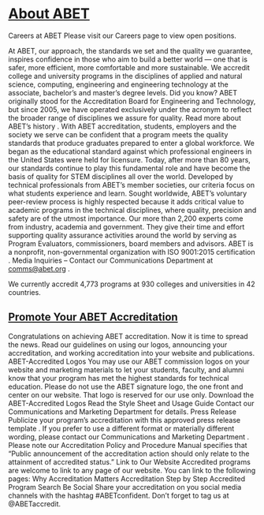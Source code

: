 # [About ABET](https://www.abet.org/about-abet/)

Careers at ABET
Please visit our
Careers page
to view open positions.

At ABET, our approach, the standards we set and the quality we guarantee, inspires confidence in those who aim to build a better world — one that is safer, more efficient, more comfortable and more sustainable.
We accredit college and university programs in the disciplines of applied and natural science, computing, engineering and engineering technology at the associate, bachelor’s and master’s degree levels.
Did you know?
ABET originally stood for the Accreditation Board for Engineering and Technology, but since 2005, we have operated exclusively under the acronym to reflect the broader range of disciplines we assure for quality.
Read more about ABET’s history
.
With ABET accreditation, students, employers and the society we serve can be confident that a program meets the quality standards that produce graduates prepared to enter a global workforce.
We began as the educational standard against which professional engineers in the United States were held for licensure. Today, after more than 80 years, our standards continue to play this fundamental role and have become the basis of quality for STEM disciplines all over the world.
Developed by technical professionals from ABET’s member societies, our criteria focus on what students experience and learn. Sought worldwide, ABET’s voluntary peer-review process is highly respected because it adds critical value to academic programs in the technical disciplines, where quality, precision and safety are of the utmost importance.
Our more than 2,200 experts come from industry, academia and government. They give their time and effort supporting quality assurance activities around the world by serving as Program Evaluators, commissioners, board members and advisors.
ABET is a nonprofit, non-governmental organization with
ISO 9001:2015 certification
.
Media Inquiries
– Contact our Communications Department at
comms@abet.org
.

We currently accredit 4,773 programs at 930 colleges and universities in 42 countries.

## [Promote Your ABET Accreditation](https://www.abet.org/accreditation/get-accredited/promote-your-abet-accreditation/)

Congratulations on achieving ABET accreditation. Now it is time to spread the news. Read our guidelines on using our logos, announcing your accreditation, and working accreditation into your website and publications.
ABET-Accredited Logos
You may use our ABET commission logos on your website and marketing materials to let your students, faculty, and alumni know that your program has met the highest standards for technical education. Please do not use the ABET signature logo, the one front and center on our website. That logo is reserved
for our use only.
Download the ABET-Accredited Logos
Read the Style Sheet and Usage Guide
Contact our
Communications and Marketing Department
for details.
Press Release
Publicize your program’s accreditation with this
approved press release template
. If you prefer to use a different format or materially different wording, please contact our
Communications and Marketing Department
. Please note our Accreditation Policy and Procedure Manual specifies that “Public announcement of the accreditation action should only relate to the attainment of accredited status.”
Link to Our Website
Accredited programs are welcome to link to any page of our website.
You can link to the following pages:
Why Accreditation Matters
Accreditation Step by Step
Accredited Program Search
Be Social
Share your accreditation on you social media channels with the hashtag #ABETconfident. Don’t forget to tag us at @ABETaccredit.
